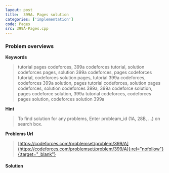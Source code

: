 ```yaml
---
layout: post
title:  399A. Pages solution
categories: ['implementation']
code: Pages
src: 399A-Pages.cpp
---
```

### **Problem overviews**

**Keywords**
> tutorial pages codeforces, 399a codeforces tutorial, solution codeforces pages, solution 399a codeforces, pages codeforces tutorial, codeforces solution pages, tutorial 399a codeforces, codeforces 399a solution, pages tutorial codeforces, solution pages codeforces, solution codeforces 399a, 399a codeforce solution, pages codeforce solution, 399a tutorial codeforces, codeforces pages solution, codeforces solution 399a

**Hint**
> To find solution for any problems, Enter probleam_id (1A, 28B, ...) on search box. 

**Problems Url**
> [https://codeforces.com/problemset/problem/399/A](https://codeforces.com/problemset/problem/399/A){:rel="nofollow"}{:target="_blank"}

#### **Solution**



